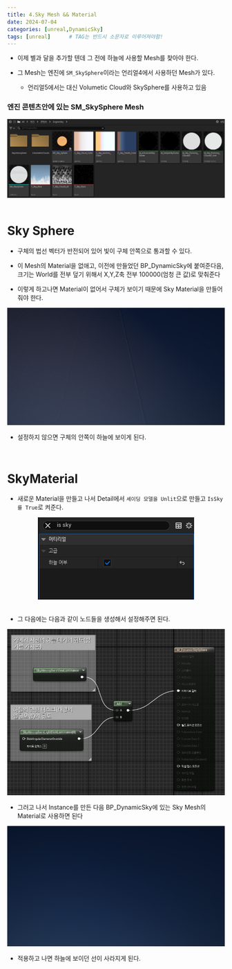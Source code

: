 ```yaml
---
title: 4.Sky Mesh && Material
date: 2024-07-04
categories: [unreal,DynamicSky]
tags: [unreal]		# TAG는 반드시 소문자로 이루어져야함!
---
```


* 이제 별과 달을 추가할 텐데 그 전에 하늘에 사용할 Mesh를 찾아야 한다.

* 그 Mesh는 엔진에 `SM_SkySphere`이라는 언리얼4에서 사용하던 Mesh가 있다.

  * 언리얼5에서는 대신 Volumetic Cloud와 SkySphere를 사용하고 있음

### 엔진 콘텐츠안에 있는 SM_SkySphere Mesh

<center><img src="./../../../assets/img/Unreal/DynamicSky/SkyMeshMaterial/Engine_SkyMesh.png"></center>

<br>

# Sky Sphere

* 구체의 법선 벡터가 반전되어 있어 빛이 구체 안쪽으로 통과할 수 있다.

* 이 Mesh의 Material을 없애고, 이전에 만들었던 BP_DynamicSky에 붙여준다음, <br>
크기는 World를 전부 덮기 위해서 X,Y,Z축 전부 100000(엄청 큰 값)로 맞춰준다

* 이렇게 하고나면 Material이 없어서 구체가 보이기 때문에 Sky Material을 만들어줘야 한다.


<center><img src="./../../../assets/img/Unreal/DynamicSky/SkyMeshMaterial/BeforeMaterial.png"></center>

* 설정하지 않으면 구체의 안쪽이 하늘에 보이게 된다.

<br>

# SkyMaterial

* 새로운 Material을 만들고 나서 Detail에서 `셰이딩 모델을 Unlit`으로 만들고 `IsSky를 True`로 켜준다.

<center><img src="./../../../assets/img/Unreal/DynamicSky/SkyMeshMaterial/IsSKy.png"></center>

<br>

* 그 다음에는 다음과 같이 노드들을 생성해서 설정해주면 된다.

<center><img src="./../../../assets/img/Unreal/DynamicSky/SkyMeshMaterial/DynamicSkyMeshMaterial.png"></center>


* 그러고 나서 Instance를 만든 다음 BP_DynamicSky에 있는 Sky Mesh의 Material로 사용하면 된다


<center><img src="./../../../assets/img/Unreal/DynamicSky/SkyMeshMaterial/AfterMaterial.png"></center>

* 적용하고 나면 하늘에 보이던 선이 사라지게 된다.